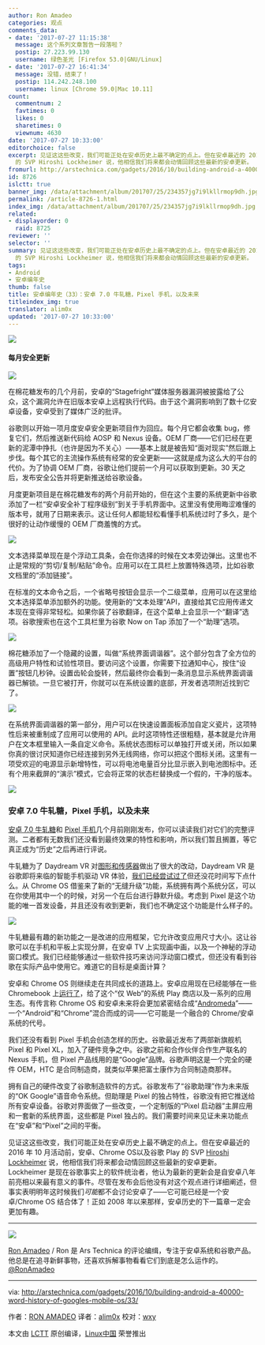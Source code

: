 ```yaml
---
author: Ron Amadeo
categories: 观点
comments_data:
- date: '2017-07-27 11:15:38'
  message: 这个系列文章暂告一段落啦？
  postip: 27.223.99.130
  username: 绿色圣光 [Firefox 53.0|GNU/Linux]
- date: '2017-07-27 16:41:34'
  message: 没错，结束了！
  postip: 114.242.248.100
  username: linux [Chrome 59.0|Mac 10.11]
count:
  commentnum: 2
  favtimes: 0
  likes: 0
  sharetimes: 0
  viewnum: 4630
date: '2017-07-27 10:33:00'
editorchoice: false
excerpt: 见证这这些改变，我们可能正处在安卓历史上最不确定的点上。但在安卓最近的 2016 年 10 月活动前，安卓、Chrome OS以及谷歌 Play
  的 SVP Hiroshi Lockheimer 说，他相信我们将来都会动情回顾这些最新的安卓更新。
fromurl: http://arstechnica.com/gadgets/2016/10/building-android-a-40000-word-history-of-googles-mobile-os/33/
id: 8726
islctt: true
banner_img: /data/attachment/album/201707/25/234357jg7i9lkllrmop9dh.jpg
permalink: /article-8726-1.html
index_img: /data/attachment/album/201707/25/234357jg7i9lkllrmop9dh.jpg.thumb.jpg
related:
- displayorder: 0
  raid: 8725
reviewer: ''
selector: ''
summary: 见证这这些改变，我们可能正处在安卓历史上最不确定的点上。但在安卓最近的 2016 年 10 月活动前，安卓、Chrome OS以及谷歌 Play
  的 SVP Hiroshi Lockheimer 说，他相信我们将来都会动情回顾这些最新的安卓更新。
tags:
- Android
- 安卓编年史
thumb: false
title: 安卓编年史（33）：安卓 7.0 牛轧糖，Pixel 手机，以及未来
titleindex_img: true
translator: alim0x
updated: '2017-07-27 10:33:00'
---
```


![](/data/attachment/album/201707/25/234357jg7i9lkllrmop9dh.jpg)


#### 每月安全更新


![](/data/attachment/album/201707/25/235023dh7hy9zxhoovztgx.jpg)


在棉花糖发布的几个月前，安卓的“Stagefright”媒体服务器漏洞被披露给了公众，这个漏洞允许在旧版本安卓上远程执行代码。由于这个漏洞影响到了数十亿安卓设备，安卓受到了媒体广泛的批评。


谷歌则以开始一项月度安卓安全更新项目作为回应。每个月它都会收集 bug，修复它们，然后推送新代码给 AOSP 和 Nexus 设备。OEM 厂商——它们已经在更新的泥潭中挣扎（也许是因为不关心）——基本上就是被告知“面对现实”然后跟上步伐。每个其它的主流操作系统有经常的安全更新——这就是成为这么大的平台的代价。为了协调 OEM 厂商，谷歌让他们提前一个月可以获取到更新。30 天之后，发布安全公告并将更新推送给谷歌设备。


月度更新项目是在棉花糖发布的两个月前开始的，但在这个主要的系统更新中谷歌添加了一栏“安卓安全补丁程序级别”到关于手机界面中。这里没有使用晦涩难懂的版本号，就用了日期来表示。这让任何人都能轻松看懂手机系统过时了多久，是个很好的让动作缓慢的 OEM 厂商羞愧的方式。


![](/data/attachment/album/201707/25/234601dsbdbk8bi3r062ud.jpg)


文本选择菜单现在是个浮动工具条，会在你选择的时候在文本旁边弹出。这里也不止是常规的“剪切/复制/粘贴”命令。应用可以在工具栏上放置特殊选项，比如谷歌文档里的“添加链接”。


在标准的文本命令之后，一个省略号按钮会显示一个二级菜单，应用可以在这里给文本选择菜单添加额外的功能。使用新的“文本处理”API，直接给其它应用传递文本现在变得非常轻松。如果你装了谷歌翻译，在这个菜单上会显示一个“翻译”选项。谷歌搜索也在这个工具栏里为谷歌 Now on Tap 添加了一个“助理”选项。


![](/data/attachment/album/201707/25/234636innnohx72nfqf71w.jpg)


棉花糖添加了一个隐藏的设置，叫做“系统界面调谐器”。这个部分包含了全方位的高级用户特性和试验性项目。要访问这个设置，你需要下拉通知中心，按住“设置”按钮几秒钟。设置齿轮会旋转，然后最终你会看到一条消息显示系统界面调谐器已解锁。一旦它被打开，你就可以在系统设置的底部，开发者选项附近找到它了。


![](/data/attachment/album/201707/25/234712uengdnssrplz9gee.jpg)


在系统界面调谐器的第一部分，用户可以在快速设置面板添加自定义瓷片，这项特性后来被重制成了应用可以使用的 API。此时这项特性还很粗糙，基本就是允许用户在文本框里输入一条自定义命令。系统状态图标可以单独打开或关闭，所以如果你真的很讨厌知道你已经连接到另外无线网络，你可以把这个图标关闭。这里有一项受欢迎的电源显示新增特性，可以将电池电量百分比显示嵌入到电池图标中。还有个用来截屏的“演示”模式，它会将正常的状态栏替换成一个假的，干净的版本。


![](/data/attachment/album/201707/25/234748xm9k41hdd7p9f2oa.jpg)


### 安卓 7.0 牛轧糖，Pixel 手机，以及未来


[安卓 7.0 牛轧糖](http://arstechnica.com/gadgets/2016/08/android-7-0-nougat-review-do-more-on-your-gigantic-smartphone/)和 [Pixel 手机](http://arstechnica.com/gadgets/2016/10/google-pixel-review-bland-pricey-but-still-best-android-phone/)几个月前刚刚发布，你可以读读我们对它们的完整评测。二者都有无数我们还没看到最终效果的特性和影响，所以我们暂且搁置，等它真正成为“历史”之后再进行评说。


牛轧糖为了 Daydream VR 对[图形和传感器](http://arstechnica.com/gadgets/2016/08/android-7-0-nougat-review-do-more-on-your-gigantic-smartphone/11/#h1)做出了很大的改动，Daydream VR 是谷歌即将来临的智能手机驱动 VR 体验，[我们已经尝试过了](http://arstechnica.com/gadgets/2016/10/daydream-vr-hands-on-googles-dumb-vr-headset-is-actually-very-clever/)但还没花时间写下点什么。从 Chrome OS 借鉴来了新的“无缝升级”功能，系统拥有两个系统分区，可以在你使用其中一个的时候，对另一个在后台进行静默升级。考虑到 Pixel 是这个功能的唯一首发设备，并且还没有收到更新，我们也不确定这个功能是什么样子的。


![](/data/attachment/album/201707/25/234828lvgyzx3093n0ssr3.jpg)


牛轧糖最有趣的新功能之一是改进的应用框架，它允许改变应用尺寸大小。这让谷歌可以在手机和平板上实现分屏，在安卓 TV 上实现画中画，以及一个神秘的浮动窗口模式。我们已经能够通过一些软件技巧来访问浮动窗口模式，但还没有看到谷歌在实际产品中使用它。难道它的目标是桌面计算？


安卓和 Chrome OS 则继续走在共同成长的道路上。安卓应用现在已经能够在一些 Chromebook 上[运行了](http://arstechnica.com/gadgets/2016/05/if-you-want-to-run-android-apps-on-chromebooks-youll-need-a-newer-model/)，给了这个“仅 Web”的系统 Play 商店以及一系列的应用生态。有传言称 Chrome OS 和安卓未来将会更加紧密结合成“[Andromeda](http://arstechnica.com/gadgets/2016/09/android-chrome-andromeda-merged-os-reportedly-coming-to-the-pixel-3/)”——一个“Android”和“Chrome”混合而成的词——它可能是一个融合的 Chrome/安卓系统的代号。


我们还没有看到 Pixel 手机会创造怎样的历史。谷歌最近发布了两部新旗舰机 Pixel 和 Pixel XL，加入了硬件竞争之中。谷歌之前和合作伙伴合作生产联名的 Nexus 手机，但 Pixel 产品线用的是“Google”品牌。谷歌声明这是一个完全的硬件 OEM，HTC 是合同制造商，就类似苹果把富士康作为合同制造商那样。


拥有自己的硬件改变了谷歌制造软件的方式。谷歌发布了“谷歌助理”作为未来版的“OK Google”语音命令系统。但助理是 Pixel 的独占特性，谷歌没有把它推送给所有安卓设备。谷歌对界面做了一些改变，一个定制版的“Pixel 启动器”主屏应用和一套新的系统界面，这些都是 Pixel 独占的。我们需要时间来见证未来功能点在“安卓”和“Pixel”之间的平衡。


见证这这些改变，我们可能正处在安卓历史上最不确定的点上。但在安卓最近的 2016 年 10 月活动前，安卓、Chrome OS以及谷歌 Play 的 SVP [Hiroshi Lockheimer](http://arstechnica.com/gadgets/2016/10/chatting-with-googles-hiroshi-lockheimer-about-pixel-android-oems-and-more/) 说，他相信我们将来都会动情回顾这些最新的安卓更新。Lockheimer 是现在谷歌事实上的软件统治者，他认为最新的更新会是自安卓八年前亮相以来最有意义的事件。尽管在发布会后他没有对这个观点进行详细阐述，但事实表明明年这时候我们*可能*都不会讨论安卓了——它可能已经是一个安卓/Chrome OS 结合体了！正如 2008 年以来那样，安卓历史的下一篇章一定会更加有趣。




---


![](/data/attachment/album/201706/24/162535j8ke2nu4ccvw44g9.jpg)


[Ron Amadeo](http://arstechnica.com/author/ronamadeo) / Ron 是 Ars Technica 的评论编缉，专注于安卓系统和谷歌产品。他总是在追寻新鲜事物，还喜欢拆解事物看看它们到底是怎么运作的。[@RonAmadeo](https://twitter.com/RonAmadeo)




---


via: <http://arstechnica.com/gadgets/2016/10/building-android-a-40000-word-history-of-googles-mobile-os/33/>


作者：[RON AMADEO](http://arstechnica.com/author/ronamadeo) 译者：[alim0x](https://github.com/alim0x) 校对：[wxy](https://github.com/wxy)


本文由 [LCTT](https://github.com/LCTT/TranslateProject) 原创编译，[Linux中国](https://linux.cn/) 荣誉推出